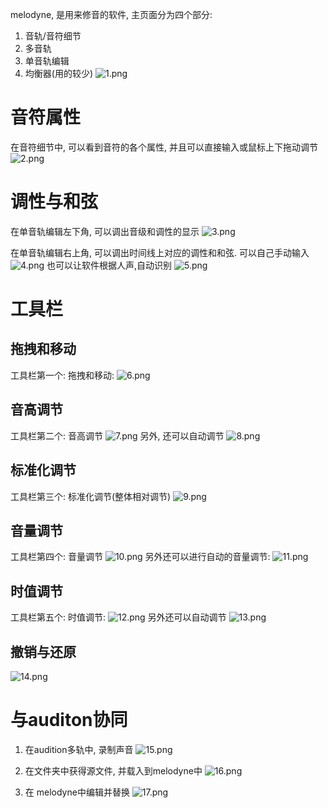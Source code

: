 
melodyne, 是用来修音的软件, 主页面分为四个部分:
1. 音轨/音符细节
2. 多音轨
3. 单音轨编辑
4. 均衡器(用的较少)
![1.png](1.png)


# 音符属性
在音符细节中, 可以看到音符的各个属性, 并且可以直接输入或鼠标上下拖动调节
![2.png](2.png)

# 调性与和弦
在单音轨编辑左下角, 可以调出音级和调性的显示
![3.png](3.png)


在单音轨编辑右上角, 可以调出时间线上对应的调性和和弦. 可以自己手动输入
![4.png](4.png)
也可以让软件根据人声,自动识别
![5.png](5.png)


# 工具栏
## 拖拽和移动
工具栏第一个: 拖拽和移动:
![6.png](6.png)
## 音高调节
工具栏第二个: 音高调节
![7.png](7.png)
另外, 还可以自动调节
![8.png](8.png)
## 标准化调节
工具栏第三个: 标准化调节(整体相对调节)
![9.png](9.png)
## 音量调节
工具栏第四个: 音量调节
![10.png](10.png)
另外还可以进行自动的音量调节:
![11.png](11.png)

## 时值调节
工具栏第五个: 时值调节:
![12.png](12.png)
另外还可以自动调节
![13.png](13.png)

## 撤销与还原
![14.png](14.png)



# 与auditon协同
1. 在audition多轨中, 录制声音
![15.png](15.png)

2. 在文件夹中获得源文件, 并载入到melodyne中
![16.png](16.png)

3. 在 melodyne中编辑并替换
![17.png](17.png)